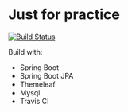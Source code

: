 # Just for practice
[![Build Status](https://travis-ci.org/TobeDeveloper/practice.svg?branch=master)](https://travis-ci.org/TobeDeveloper/practice)

Build with:
- Spring Boot
- Spring Boot JPA
- Themeleaf
- Mysql
- Travis CI
